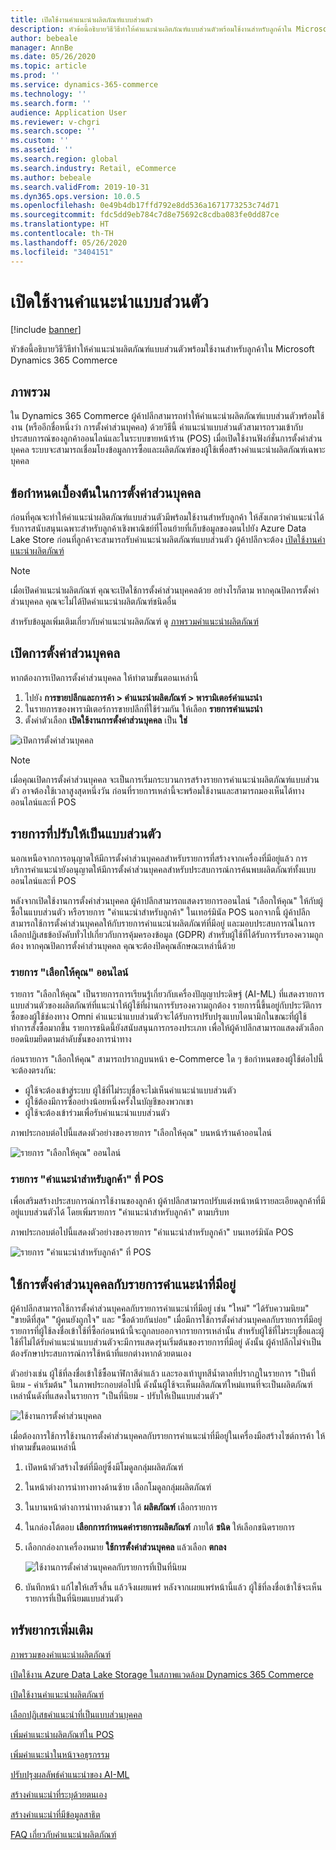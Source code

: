 ```yaml
---
title: เปิดใช้งานคำแนะนำผลิตภัณฑ์แบบส่วนตัว
description: หัวข้อนี้อธิบายวิธีวิธีทำให้คำแนะนำผลิตภัณฑ์แบบส่วนตัวพร้อมใช้งานสำหรับลูกค้าใน Microsoft Dynamics 365 Commerce
author: bebeale
manager: AnnBe
ms.date: 05/26/2020
ms.topic: article
ms.prod: ''
ms.service: dynamics-365-commerce
ms.technology: ''
ms.search.form: ''
audience: Application User
ms.reviewer: v-chgri
ms.search.scope: ''
ms.custom: ''
ms.assetid: ''
ms.search.region: global
ms.search.industry: Retail, eCommerce
ms.author: bebeale
ms.search.validFrom: 2019-10-31
ms.dyn365.ops.version: 10.0.5
ms.openlocfilehash: 0e49b4db17ffd792e8dd536a1671773253c74d71
ms.sourcegitcommit: fdc5dd9eb784c7d8e75692c8cdba083fe0dd87ce
ms.translationtype: HT
ms.contentlocale: th-TH
ms.lasthandoff: 05/26/2020
ms.locfileid: "3404151"
---
```

# <a name="enable-personalized-recommendations"></a>เปิดใช้งานคำแนะนำแบบส่วนตัว

[!include [banner](includes/banner.md)]

หัวข้อนี้อธิบายวิธีวิธีทำให้คำแนะนำผลิตภัณฑ์แบบส่วนตัวพร้อมใช้งานสำหรับลูกค้าใน Microsoft Dynamics 365 Commerce

## <a name="overview"></a>ภาพรวม

ใน Dynamics 365 Commerce ผู้ค้าปลีกสามารถทำให้คำแนะนำผลิตภัณฑ์แบบส่วนตัวพร้อมใช้งาน (หรืออีกชื่อหนึ่งว่า การตั้งค่าส่วนบุคคล) ด้วยวิธีนี้ คำแนะนำแบบส่วนตัวสามารถรวมเข้ากับประสบการณ์ของลูกค้าออนไลน์และในระบบขายหน้าร้าน (POS) เมื่อเปิดใช้งานฟังก์ชั่นการตั้งค่าส่วนบุคคล ระบบจะสามารถเชื่อมโยงข้อมูลการซื้อและผลิตภัณฑ์ของผู้ใช้เพื่อสร้างคำแนะนำผลิตภัณฑ์เฉพาะบุคคล

## <a name="personalization-prerequisites"></a>ข้อกำหนดเบื้องต้นในการตั้งค่าส่วนบุคคล

ก่อนที่คุณจะทำให้คำแนะนำผลิตภัณฑ์แบบส่วนตัวมีพร้อมใช้งานสำหรับลูกค้า ให้สังเกตว่าคำแนะนำได้รับการสนับสนุนเฉพาะสำหรับลูกค้าเชิงพาณิชย์ที่โอนย้ายที่เก็บข้อมูลของตนไปยัง Azure Data Lake Store ก่อนที่ลูกค้าจะสามารถรับคำแนะนำผลิตภัณฑ์แบบส่วนตัว ผู้ค้าปลีกจะต้อง [เปิดใช้งานคำแนะนำผลิตภัณฑ์](enable-product-recommendations.md)

> [!NOTE]
> เมื่อเปิดคำแนะนำผลิตภัณฑ์ คุณจะเปิดใช้การตั้งค่าส่วนบุคคลด้วย อย่างไรก็ตาม หากคุณปิดการตั้งค่าส่วนบุคคล คุณจะไม่ได้ปิดคำแนะนำผลิตภัณฑ์ชนิดอื่น

สำหรับข้อมูลเพิ่มเติมเกี่ยวกับคำแนะนำผลิตภัณฑ์ ดู [ภาพรวมคำแนะนำผลิตภัณฑ์](product-recommendations.md)

## <a name="turn-on-personalization"></a>เปิดการตั้งค่าส่วนบุคคล

หากต้องการเปิดการตั้งค่าส่วนบุคคล ให้ทำตามขั้นตอนเหล่านี้

1. ไปยัง **การขายปลีกและการค้า \> คำแนะนำผลิตภัณฑ์ \> พารามิเตอร์คำแนะนำ**
1. ในรายการของพารามิเตอร์การขายปลีกที่ใช้ร่วมกัน ให้เลือก **รายการคำแนะนำ**
1. ตั้งค่าตัวเลือก **เปิดใช้งานการตั้งค่าส่วนบุคคล** เป็น **ใช่**

![เปิดการตั้งค่าส่วนบุคคล](./media/enablepersonalization.png)

> [!NOTE]
> เมื่อคุณเปิดการตั้งค่าส่วนบุคคล จะเป็นการเริ่มกระบวนการสร้างรายการคำแนะนำผลิตภัณฑ์แบบส่วนตัว อาจต้องใช้เวลาสูงสุดหนึ่งวัน ก่อนที่รายการเหล่านี้จะพร้อมใช้งานและสามารถมองเห็นได้ทางออนไลน์และที่ POS

## <a name="personalized-lists"></a>รายการที่ปรับให้เป็นแบบส่วนตัว

นอกเหนือจากการอนุญาตให้มีการตั้งค่าส่วนบุคคลสำหรับรายการที่สร้างจากเครื่องที่มีอยู่แล้ว การบริการคำแนะนำยังอนุญาตให้มีการตั้งค่าส่วนบุคคลสำหรับประสบการณ์การค้นพบผลิตภัณฑ์ทั้งแบบออนไลน์และที่ POS

หลังจากเปิดใช้งานการตั้งค่าส่วนบุคคล ผู้ค้าปลีกสามารถแสดงรายการออนไลน์ "เลือกให้คุณ" ให้กับผู้ซื้อในแบบส่วนตัว หรือรายการ "คำแนะนำสำหรับลูกค้า" ในเทอร์มินัล POS นอกจากนี้ ผู้ค้าปลีกสามารถใช้การตั้งค่าส่วนบุคคลให้กับรายการคำแนะนำผลิตภัณฑ์ที่มีอยู่ และมอบประสบการณ์ในการเลือกปฏิเสธข้อบังคับทั่วไปเกี่ยวกับการคุ้มครองข้อมูล (GDPR) สำหรับผู้ใช้ที่ได้รับการรับรองความถูกต้อง หากคุณปิดการตั้งค่าส่วนบุคคล คุณจะต้องปิดคุณลักษณะเหล่านี้ด้วย

### <a name="online-picks-for-you-lists"></a>รายการ "เลือกให้คุณ" ออนไลน์

รายการ "เลือกให้คุณ" เป็นรายการการเรียนรู้เกี่ยวกับเครื่องปัญญาประดิษฐ์​ (AI-ML) ที่แสดงรายการแบบส่วนตัวของผลิตภัณฑ์ที่แนะนำให้ผู้ใช้ที่ผ่านการรับรองความถูกต้อง รายการนี้ขึ้นอยู่กับประวัติการซื้อของผู้ใช้ช่องทาง Omni  คำแนะนำแบบส่วนตัวจะได้รับการปรับปรุงแบบไดนามิกในขณะที่ผู้ใช้ทำการสั่งซื้อมากขึ้น รายการชนิดนี้ยังสนับสนุนการกรองประเภท เพื่อให้ผู้ค้าปลีกสามารถแสดงตัวเลือกยอดนิยมยึดตามลำดับชั้นของการนำทาง

ก่อนรายการ "เลือกให้คุณ" สามารถปรากฏบนหน้า e-Commerce ใด ๆ ข้อกำหนดของผู้ใช้ต่อไปนี้จะต้องตรงกัน:

- ผู้ใช้จะต้องเข้าสู่ระบบ ผู้ใช้ที่ไม่ระบุชื่อจะไม่เห็นคำแนะนำแบบส่วนตัว
- ผู้ใช้ต้องมีการซื้ออย่างน้อยหนึ่งครั้งในบัญชีของพวกเขา
- ผู้ใช้จะต้องเข้าร่วมเพื่อรับคำแนะนำแบบส่วนตัว

ภาพประกอบต่อไปนี้แสดงตัวอย่างของรายการ "เลือกให้คุณ" บนหน้าร้านค้าออนไลน์

![รายการ "เลือกให้คุณ" ออนไลน์](./media/picksforyou.png)

### <a name="recommended-for-customer-lists-at-the-pos"></a>รายการ "คำแนะนำสำหรับลูกค้า" ที่ POS

เพื่อเสริมสร้างประสบการณ์การใช้งานของลูกค้า ผู้ค้าปลีกสามารถปรับแต่งหน้าหน้ารายละเอียดลูกค้าที่มีอยู่แบบส่วนตัวได้ โดยเพิ่มรายการ "คำแนะนำสำหรับลูกค้า" ตามบริบท

ภาพประกอบต่อไปนี้แสดงตัวอย่างของรายการ "คำแนะนำสำหรับลูกค้า" บนเทอร์มินัล POS

![รายการ "คำแนะนำสำหรับลูกค้า" ที่ POS](./media/picksonpos.png)

## <a name="apply-personalization-to-existing-recommendation-lists"></a>ใช้การตั้งค่าส่วนบุคคลกับรายการคำแนะนำที่มีอยู่

ผู้ค้าปลีกสามารถใช้การตั้งค่าส่วนบุคคลกับรายการคำแนะนำที่มีอยู่ เช่น "ใหม่" "ได้รับความนิยม" "ขายดีที่สุด" "ผู้คนยังถูกใจ" และ "ซื้อด้วยกันบ่อย" เมื่อมีการใช้การตั้งค่าส่วนบุคคลกับรายการที่มีอยู่ รายการที่ผู้ใช้ลงชื่อเข้าใช้ที่ซื้อก่อนหน้านี้จะถูกลบออกจากรายการเหล่านั้น สำหรับผู้ใช้ที่ไม่ระบุชื่อและผู้ใช้ที่ไม่ได้รับคำแนะนำแบบส่วนตัวจะมีการแสดงรุ่นเริ่มต้นของรายการที่มีอยู่ ดังนั้น ผู้ค้าปลีกไม่จำเป็นต้องรักษาประสบการณ์การใช้หน้าที่แยกต่างหากด้วยตนเอง

ตัวอย่างเช่น ผู้ใช้ที่ลงชื่อเข้าใช้ซื้อนาฬิกาสีดำแล้ว และรองเท้าบูทสีน้ำตาลที่ปรากฏในรายการ "เป็นที่นิยม - ค่าเริ่มต้น" ในภาพประกอบต่อไปนี้ ดังนั้นผู้ใช้จะเห็นผลิตภัณฑ์ใหม่แทนที่จะเป็นผลิตภัณฑ์เหล่านั้นดังที่แสดงในรายการ "เป็นที่นิยม - ปรับให้เป็นแบบส่วนตัว"

![ใช้งานการตั้งค่าส่วนบุคคล](./media/applypersonalization.png)

เมื่อต้องการใช้การใช้งานการตั้งค่าส่วนบุคคลกับรายการคำแนะนำที่มีอยู่ในเครื่องมือสร้างไซต์การค้า ให้ทำตามขั้นตอนเหล่านี้

1. เปิดหน้าตัวสร้างไซต์ที่มีอยู่ซึ่งมีโมดูลกลุ่มผลิตภัณฑ์
1. ในหน้าต่างการนำทางทางด้านซ้าย เลือกโมดูลกลุ่มผลิตภัณฑ์
1. ในบานหน้าต่างการนำทางด้านขวา ใต้ **ผลิตภัณฑ์** เลือกรายการ 
1. ในกล่องโต้ตอบ **เลือกการกำหนดค่ารายการผลิตภัณฑ์** ภายใต้ **ชนิด** ให้เลือกชนิดรายการ
1. เลือกกล่องกาเครื่องหมาย **ใช้การตั้งค่าส่วนบุคคล** แล้วเลือก **ตกลง**

    ![ใช้งานการตั้งค่าส่วนบุคคลกับรายการที่เป็นที่นิยม](./media/ApplyPersonalizationToTrending.PNG)

1. บันทึกหน้า แก้ไขให้เสร็จสิ้น แล้วจึงเผยแพร่ หลังจากเผยแพร่หน้านี้แล้ว ผู้ใช้ที่ลงชื่อเข้าใช้จะเห็นรายการที่เป็นที่นิยมแบบส่วนตัว

## <a name="additional-resources"></a>ทรัพยากรเพิ่มเติม

[ภาพรวมของคำแนะนำผลิตภัณฑ์](product-recommendations.md)

[เปิดใช้งาน Azure Data Lake Storage ในสภาพแวดล้อม Dynamics 365 Commerce](enable-adls-environment.md)

[เปิดใช้งานคำแนะนำผลิตภัณฑ์](enable-product-recommendations.md)

[เลือกปฏิเสธคำแนะนำที่เป็นแบบส่วนบุคคล](personalization-gdpr.md)

[เพิ่มคำแนะนำผลิตภัณฑ์ใน POS](product.md)

[เพิ่มคำแนะนำในหน้าจอธุรกรรม](add-recommendations-control-pos-screen.md)

[ปรับปรุงผลลัพธ์คำแนะนำของ AI-ML](modify-product-recommendation-results.md)

[สร้างคำแนะนำที่ระบุด้วยตนเอง](create-editorial-recommendation-lists.md)

[สร้างคำแนะนำที่มีข้อมูลสาธิต](product-recommendations-demo-data.md)

[FAQ เกี่ยวกับคำแนะนำผลิตภัณฑ์](faq-recommendations.md)
